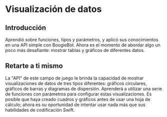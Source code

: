 # Visualización de datos
## Introducción
Aprendió sobre funciones, tipos y parámetros, y aplicó sus conocimientos en una API simple con BoogieBot. Ahora es el momento de abordar algo un poco más desafiante: mostrar tablas y gráficos de diferentes datos.

## Retarte a ti mismo
La "API" de este campo de juego le brinda la capacidad de mostrar visualizaciones de datos de tres tipos diferentes: gráficos circulares, gráficos de barras y diagramas de dispersión. Aprenderá a utilizar una serie de funciones con parámetros para configurar estas visualizaciones. Es posible que haya creado cuadros y gráficos antes de usar una hoja de cálculo; ahora es su oportunidad de intentar usar nada más que sus habilidades de codificación Swift.
